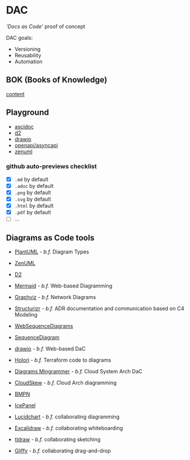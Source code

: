 # DAC
*'Docs as Code'* proof of concept

DAC goals:
* Versioning
* Reusability
* Automation

## BOK (Books of Knowledge)
[content](BOK/README.md)

## Playground
* [ascidoc](/asciidoc-playground/README.md)
* [d2](/d2-playground/README.md)
* [drawio](/drawio-playground/README.md)
* [openapi/asyncapi](/openapi-vs-asyncapi/README.md)
* [zenuml](/zenuml-playground/README.md)

### github auto-previews checklist
- [x] `.md` by default
- [x] `.adoc` by default
- [x] `.png` by default
- [x] `.svg` by default
- [x] `.html` by default
- [x] `.pdf` by default
- [ ] ...

## Diagrams as Code tools
* [PlantUML](https://plantuml.com) - *b.f.* Diagram Types
* [ZenUML](https://zenuml.com)
* [D2](https://d2lang.com)

* [Mermaid](https://mermaid.js.org) - *b.f.* Web-based Diagramming
* [Graphviz](https://graphviz.org) - *b.f.* Network Diagrams
* [Structurizr](https://structurizr.com) - *b.f.* ADR documentation and communication based on C4 Modeling

* [WebSequenceDiagrams](https://websequencediagrams.com)
* [SequenceDiagram](https://sequencediagram.org)
* [drawio](https://drawio.com) - *b.f.* Web-based DaC
* [Holori](https://app.holori.com) - *b.f.* Terraform code to diagrams
* [Diagrams Mingrammer](https://diagrams.mingrammer.com) - *b.f.* Cloud System Arch DaC
* [CloudSkew](https://app.cloudskew.com) - *b.f.* Cloud Arch diagramming
* [BMPN](https://bpmn.io)
* [IcePanel](https://icepanel.com)
* [Lucidchart](https://lucidchart.com) - *b.f.* collaborating diagramming
* [Excalidraw](https://excalidraw.com) - *b.f.* collaborating whiteboarding
* [tldraw](https://tldraw.com) - *b.f.* collaborating sketching
* [Gliffy](https://gliffy.com) - *b.f.* collaborating drag-and-drop
